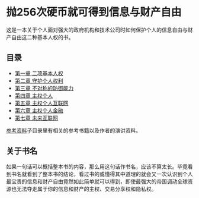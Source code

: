 # 抛256次硬币就可得到信息与财产自由

这是一本关于个人面对强大的政府机构和技术公司时如何保护个人的信息自由与财产自由这二种基本人权的书。

## 目录

- [第一章 二项基本人权](./content/ch1.md)
- [第二章 守护个人权利](./content/ch2.md)
- [第三章 不对称的防御能力](./content/ch3.md)
- [第四章 主权个人](./content/ch4.md)
- [第五章 主权个人互联网](./content/ch5.md)
- [第六章 主权个人金融](./content/ch6.md)
- [第七章 未来互联网](./content/ch7.md)

[参考资料](./reference/)子目录里有相关的参考书籍以及作者的演讲资料。

## 关于书名

如果一句话可以概括整本书的内容，那么用这句话作书名，应该不算太长。毕竟看到书名就看到了整本书的结论，看过书的或懂得其中道理的就会又一次认识到个人最宝贵的信息和财产自由竟然如此简单就可以得到，即使最强大的帝国调动全球资源也无法夺走属于你的信息和财产的主权、交易分享权和隐私权。
